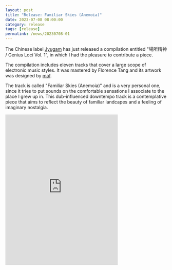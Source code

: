 ```yaml
---
layout: post
title: "Release: Familiar Skies (Anemoia)"
date: 2023-07-08 08:00:00
category: release
tags: [release]
permalink: /news/20230708-01
---
```



The Chinese label [Jyugam](https://jyugam.bandcamp.com) has just released a compilation entitled "場所精神 / Genius Loci Vol. 1", in which I had the pleasure to contribute a piece.<!--more--><br/>

The compilation includes eleven tracks that cover a large scope of electronic music styles. It was mastered by Florence Tang and its artwork was designed by [maf](https://maf-works.com/). 

The track is called "Familiar Skies (Anemoia)" and is a very personal one, since it tries to put sounds on the comfortable sensations I associate to the place I grew up in. This dub-influenced downtempo track is a contemplative piece that aims to reflect the beauty of familiar landcapes and a feeling of imaginary nostalgia.

<iframe style="border: 0; width: 350px; height: 470px;" src="https://bandcamp.com/EmbeddedPlayer/album=510838805/size=large/bgcol=ffffff/linkcol=0687f5/tracklist=false/transparent=true/" seamless><a href="https://jyugam.bandcamp.com/album/genius-loci-vol-1"></a></iframe>

